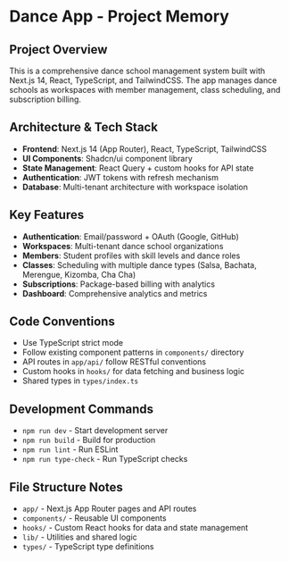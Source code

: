 # Dance App - Project Memory

## Project Overview

This is a comprehensive dance school management system built with Next.js 14, React, TypeScript, and TailwindCSS. The app manages dance schools as workspaces with member management, class scheduling, and subscription billing.

## Architecture & Tech Stack

- **Frontend**: Next.js 14 (App Router), React, TypeScript, TailwindCSS
- **UI Components**: Shadcn/ui component library
- **State Management**: React Query + custom hooks for API state
- **Authentication**: JWT tokens with refresh mechanism
- **Database**: Multi-tenant architecture with workspace isolation

## Key Features

- **Authentication**: Email/password + OAuth (Google, GitHub)
- **Workspaces**: Multi-tenant dance school organizations
- **Members**: Student profiles with skill levels and dance roles
- **Classes**: Scheduling with multiple dance types (Salsa, Bachata, Merengue, Kizomba, Cha Cha)
- **Subscriptions**: Package-based billing with analytics
- **Dashboard**: Comprehensive analytics and metrics

## Code Conventions

- Use TypeScript strict mode
- Follow existing component patterns in `components/` directory
- API routes in `app/api/` follow RESTful conventions
- Custom hooks in `hooks/` for data fetching and business logic
- Shared types in `types/index.ts`

## Development Commands

- `npm run dev` - Start development server
- `npm run build` - Build for production
- `npm run lint` - Run ESLint
- `npm run type-check` - Run TypeScript checks

## File Structure Notes

- `app/` - Next.js App Router pages and API routes
- `components/` - Reusable UI components
- `hooks/` - Custom React hooks for data and state management
- `lib/` - Utilities and shared logic
- `types/` - TypeScript type definitions
